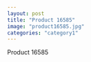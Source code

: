 ```yaml
---
layout: post
title: "Product 16585"
image: "product16585.jpg"
categories: "category1"
---
```

Product 16585
